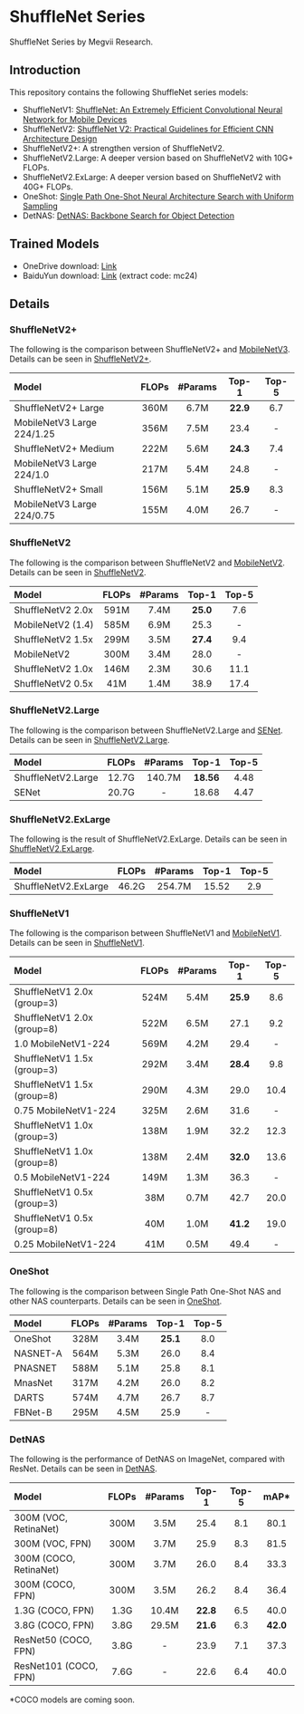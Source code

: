 # ShuffleNet Series
ShuffleNet Series by Megvii Research.

## Introduction
This repository contains the following ShuffleNet series models:
- ShuffleNetV1:   [ShuffleNet: An Extremely Efficient Convolutional Neural Network for Mobile Devices](https://arxiv.org/abs/1707.01083)
-  ShuffleNetV2:   [ShuffleNet V2: Practical Guidelines for Efficient CNN Architecture Design](https://arxiv.org/abs/1807.11164)
-  ShuffleNetV2+:  A strengthen version of ShuffleNetV2.
-  ShuffleNetV2.Large:  A deeper version based on ShuffleNetV2 with 10G+ FLOPs.
-  ShuffleNetV2.ExLarge:  A deeper version based on ShuffleNetV2 with 40G+ FLOPs.
-  OneShot:    [Single Path One-Shot Neural Architecture Search with Uniform Sampling](https://arxiv.org/abs/1904.00420)
-  DetNAS:     [DetNAS: Backbone Search for Object Detection](https://arxiv.org/abs/1903.10979)

## Trained Models
- OneDrive download: [Link](https://1drv.ms/f/s!AgaP37NGYuEXhRfQxHRseR7eSxXo)
- BaiduYun download: [Link](https://pan.baidu.com/s/1EUQVoFPb74yZm0JWHKjFOw) (extract code: mc24)

## Details

### ShuffleNetV2+
The following is the comparison between ShuffleNetV2+ and [MobileNetV3](https://arxiv.org/pdf/1905.02244). Details can be seen in [ShuffleNetV2+](https://github.com/megvii-model/ShuffleNet-Series/tree/master/ShuffleNetV2%2B).

|    Model                 |  FLOPs    |   #Params |   Top-1   |   Top-5   |
|:------------------------|:---------:|:---------:|:---------:|:---------:|
ShuffleNetV2+ Large        |   360M     |	6.7M    |      **22.9**    |       6.7   |
MobileNetV3 Large 224/1.25       |   356M     |	7.5M    |      23.4    |       -   |
ShuffleNetV2+ Medium       |   222M     |	5.6M    |      **24.3**    |       7.4    |
MobileNetV3 Large 224/1.0       |   217M     |	5.4M    |      24.8    |       -    |
ShuffleNetV2+ Small        |   156M     |	5.1M    |      **25.9**    |       8.3    |
MobileNetV3 Large 224/0.75        |   155M     |	4.0M    |      26.7    |       -    |

### ShuffleNetV2
The following is the comparison between ShuffleNetV2 and [MobileNetV2](https://arxiv.org/abs/1801.04381). Details can be seen in [ShuffleNetV2](https://github.com/megvii-model/ShuffleNet-Series/tree/master/ShuffleNetV2).

| Model                   | FLOPs | #Params  | Top-1        | Top-5     |
| :--------------------- | :---: | :------: | :----------: | :------:  |
|    ShuffleNetV2 2.0x    | 591M  |     7.4M |     **25.0** 	|     7.6   |
| MobileNetV2 (1.4) | 585M | 6.9M | 25.3 | - |
|    ShuffleNetV2 1.5x    | 299M  |     3.5M |     **27.4** 	|     9.4   | 
| MobileNetV2 | 300M | 3.4M | 28.0 | - | 
|    ShuffleNetV2 1.0x    | 146M  |     2.3M |     30.6 	|    11.1   |   
|    ShuffleNetV2 0.5x    |  41M  |     1.4M |     38.9 	|    17.4   |

### ShuffleNetV2.Large
The following is the comparison between ShuffleNetV2.Large and [SENet](https://arxiv.org/abs/1709.01507). Details can be seen in [ShuffleNetV2.Large](https://github.com/megvii-model/ShuffleNet-Series/tree/master/ShuffleNetV2.Large).

| Model                  | FLOPs | #Params   | Top-1     | Top-5 |
| :--------------------- | :---: | :------:  | :---:     | :---: |
| ShuffleNetV2.Large     | 12.7G | 140.7M    | **18.56** | 4.48  |
| SENet                  | 20.7G |    -      | 18.68     | 4.47  |

### ShuffleNetV2.ExLarge
The following is the result of ShuffleNetV2.ExLarge. Details can be seen in [ShuffleNetV2.ExLarge](https://github.com/megvii-model/ShuffleNet-Series/tree/master/ShuffleNetV2.ExLarge).

| Model                  | FLOPs | #Params   | Top-1     | Top-5 |
| :--------------------- | :---: | :------:  | :---:     | :---: |
| ShuffleNetV2.ExLarge     | 46.2G | 254.7M    | 15.52 | 2.9  |



### ShuffleNetV1
The following is the comparison between ShuffleNetV1 and [MobileNetV1](https://arxiv.org/abs/1704.04861). Details can be seen in [ShuffleNetV1](https://github.com/megvii-model/ShuffleNet-Series/tree/master/ShuffleNetV1).

|    Model                 |  FLOPs    |   #Params |   Top-1   |   Top-5   |
|:------------------------|:---------:|:---------:|:---------:|:---------:|
ShuffleNetV1 2.0x (group=3)|    524M    |	5.4M    |      **25.9**    |        8.6   |
ShuffleNetV1 2.0x (group=8)|    522M    |   6.5M    |      27.1    |        9.2   |
1.0 MobileNetV1-224 |    569M    |   4.2M    |      29.4    |        -   |
ShuffleNetV1 1.5x (group=3)|    292M    |	3.4M    |      **28.4**    |        9.8   |
ShuffleNetV1 1.5x (group=8)|    290M    |   4.3M    |      29.0    |       10.4   |
0.75 MobileNetV1-224 |    325M    |   2.6M    |      31.6    |        -   |
ShuffleNetV1 1.0x (group=3)|   138M     |	1.9M    |      32.2    |       12.3    |
ShuffleNetV1 1.0x (group=8)|    138M    |   2.4M    |      **32.0**    |       13.6   |
0.5 MobileNetV1-224 |    149M    |   1.3M    |      36.3    |        -   |
ShuffleNetV1 0.5x (group=3)|   38M      |	0.7M    |      42.7    |       20.0    |
ShuffleNetV1 0.5x (group=8)|    40M     |   1.0M    |      **41.2**    |       19.0   |
0.25 MobileNetV1-224 |    41M    |   0.5M    |      49.4    |        -   |


### OneShot
The following is the comparison between Single Path One-Shot NAS and other NAS counterparts. Details can be seen in [OneShot](https://github.com/megvii-model/ShuffleNet-Series/tree/master/OneShot).

| Model                  | FLOPs | #Params   | Top-1 | Top-5 |
| :--------------------- | :---: | :------:  | :---: | :---: |
|    OneShot |  328M |  3.4M |  **25.1**   |   8.0   |
|    NASNET-A|  564M |  5.3M |  26.0   |   8.4   |
|    PNASNET|  588M |  5.1M |  25.8   |   8.1   |
|    MnasNet|  317M |  4.2M |  26.0   |  8.2   |
|    DARTS|  574M|  4.7M |  26.7   |   8.7  |
|    FBNet-B|  295M|  4.5M |  25.9   |   -   |

### DetNAS
The following is the performance of DetNAS on ImageNet, compared with ResNet. Details can be seen in [DetNAS](https://github.com/megvii-model/ShuffleNet-Series/tree/master/DetNAS).

| Model                  | FLOPs| #Params| Top-1    | Top-5 |         mAP*       |
| :------------          | :---:| :-----:| :---:    | :---: | :--------------:   |
|300M (VOC, RetinaNet)   | 300M |  3.5M  |  25.4  |  8.1  |       80.1         |
|300M (VOC, FPN)       | 300M |  3.7M  |  25.9    |  8.3  |       81.5         |
|300M (COCO, RetinaNet)  | 300M |  3.7M  |  26.0    |  8.4  |       33.3         |
|300M (COCO, FPN)        | 300M |  3.5M  |  26.2    |  8.4  |       36.4         |
|1.3G (COCO, FPN)      | 1.3G |  10.4M | **22.8** |  6.5  |       40.0         |
|3.8G (COCO, FPN)        | 3.8G |  29.5M | **21.6** |  6.3  |     **42.0**       |
|ResNet50 (COCO, FPN)    | 3.8G |  -     |  23.9    |  7.1  |       37.3         |
|ResNet101 (COCO, FPN)   | 7.6G |  -     |  22.6    |  6.4  |       40.0         |

*COCO models are coming soon.

